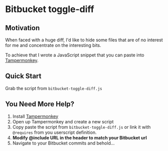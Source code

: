 # Bitbucket toggle-diff

## Motivation

When faced with a huge diff, I'd like to hide some files that are of no interest for me and concentrate on the interesting bits.

To achieve that I wrote a JavaScript snippet that you can paste into [Tampermonkey][].


## Quick Start

Grab the script from `bitbucket-toggle-diff.js`


## You Need More Help?

1. Install [Tampermonkey](https://chrome.google.com/webstore/detail/tampermonkey/dhdgffkkebhmkfjojejmpbldmpobfkfo?hl=en)
2. Open up Tampermonkey and create a new script
3. Copy paste the script from `bitbucket-toggle-diff.js` or
   link it with `@requires` from you userscript definition.
4. **Modify @include URL in the header to match your Bitbucket url**
5. Navigate to your Bitbucket commits and behold...

[Tampermonkey]: https://chrome.google.com/webstore/detail/tampermonkey/
